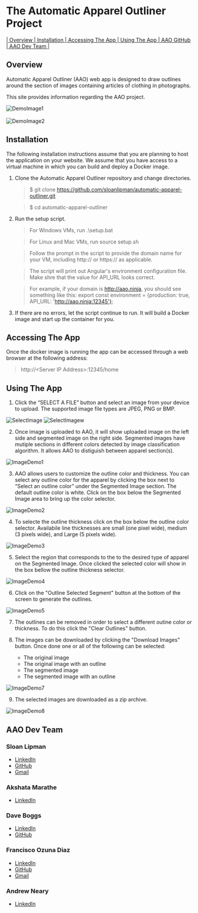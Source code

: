 # The Automatic Apparel Outliner Project
 |[ Overview ](#Overview)|[ Installation ](#Installation)|[ Accessing The App ](#Accessing-The-App)|[ Using The App ](#Using-The-App)|[ AAO GitHub ](https://github.com/sloanlipman/automatic-apparel-outliner)|[ AAO Dev Team ](#AAO-Dev-Team)|

## <a name="Overview">Overview</a>
Automatic Apparel Outliner (AAO) web app is designed to draw outlines around the section of images
containing articles of clothing in photographs.

This site provides information regarding the AAO project.

![DemoImage1](Capture1.PNG "demoImage1")
<br>
<br>
![DemoImage2](Capture2.PNG "demoImage2")

## <a name="Installation">Installation</a>
The following installation instructions assume that you are planning to host the application on your website. We assume that you have access to a virtual machine in which you can build and deploy a Docker image.

1. Clone the Automatic Apparel Outliner repository and change directories.

    >$ git clone https://github.com/sloanlipman/automatic-apparel-outliner.git

    >$ cd automatic-apparel-outliner

2. Run the setup script.

    > For Windows VMs, run .\setup.bat

    > For Linux and Mac VMs, run source setup.sh

    > Follow the prompt in the script to provide the domain name for your VM, including http:// or https:// as applicable.

    > The script will print out Angular's environment configuration file. Make shre that the value for API_URL looks correct.

    > For example, if your domain is http://aao.ninja, you should see something like this: export const environment = {production: true, API_URL: 'http://aao.ninja:12345'};

3. If there are no errors, let the script continue to run. It will build a Docker image and start up the container for you.

## <a name="Accessing-The-App">Accessing The App</a>
Once the docker image is running the app can be accessed through a web browser at the following address:

> http://\<Server IP Address>:12345/home

## <a name="Using-The-App">Using The App</a>

1. Click the “SELECT A FILE” button and select an image from your device to upload. The supported image file types are JPEG, PNG or BMP.

![SelectImage](SelectImage.PNG "SelectImage")
![SelectImagew](SelectImage2.PNG "SelectImage")

2. Once image is uploaded to AAO, it will show uploaded image on the left side and
segmented image on the right side. Segmented images have mutiple sections in different
colors detected by image classification algorithm. It allows AAO to distiguish between apparel section(s).

![ImageDemo1](ImageDemo1.PNG "Image Demo 1")

3. AAO allows users to customize the outline color and thickness. You can select any outline
color for the apparel by clicking the box next to “Select an outline color” under the Segmented
Image section. The default outline color is white.
Click on the box below the Segmented Image area to bring up the color selector.

![ImageDemo2](ImageDemo2.PNG "Image Demo 2")

4. To selecte the outline thickness click on the box below the outline color selector.  Availabile line thicknesses are small (one pixel wide), medium (3 pixels wide), and Large (5 pixels wide).

![ImageDemo3](ImageDemo3.PNG "Image Demo 3")

5. Select the region that corresponds to the to the desired type of apparel on the Segmented Image.  Once clicked the selected color will show in the box bellow the outline thickness selector.

![ImageDemo4](ImageDemo4.PNG "Image Demo 4")

6. Click on the "Outline Selected Segment" button at the bottom of the screen to generate the outlines.

![ImageDemo5](ImageDemo5.PNG "Image Demo 5")

7. The outlines can be removed in order to select a different outine color or thickness.  To do this click the "Clear Outlines" button.

8. The images can be downloaded by clicking the "Download Images" button.  Once done one or all of the following can be selected:
    * The original image
    * The original image with an outline
    * The segmented image
    * The segmented image with an outline

![ImageDemo7](ImageDemo7.PNG "Image Demo 7")

9. The selected images are downloaded as a zip archive.

![ImageDemo8](ImageDemo8.PNG "Image Demo 8")

## <a name="AAO-Dev-Team">AAO Dev Team</a>

### Sloan Lipman
* [LinkedIn](https://www.linkedin.com/in/sloan-lipman-b21b1626)
* [GitHub](https://github.com/sloanlipman)
* [Gmail](mailto:sloan.lipman@gmail.com)

### Akshata Marathe
* [LinkedIn](https://www.linkedin.com/in/akshata-marathe)

### Dave Boggs
* [LinkedIn](https://www.linkedin.com/in/daveboggs)
* [GitHub](https://github.com/dboggs0)

### Francisco Ozuna Diaz
* [LinkedIn](https://www.linkedin.com/in/francisco-ozuna)
* [GitHub](https://github.com/ciscojvr)
* [Gmail](mailto:cisco.ozuna@gmail.com)

### Andrew Neary
* [LinkedIn](https://www.linkedin.com/in/andrew-neary-39b190127/)